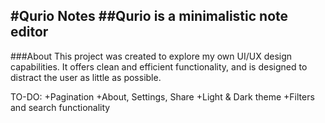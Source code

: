 #Qurio Notes
##Qurio is a minimalistic note editor
---
###About
This project was created to explore my own UI/UX design capabilities.
It offers clean and efficient functionality, and is designed to distract the user as little as possible.

TO-DO:
+Pagination
+About, Settings, Share
+Light & Dark theme
+Filters and search functionality